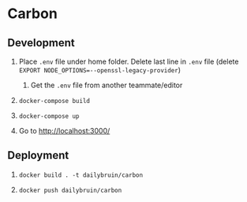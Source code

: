 # Carbon 

## Development

1. Place `.env` file under home folder. Delete last line in `.env` file (delete `EXPORT NODE_OPTIONS=--openssl-legacy-provider`)

    1. Get the `.env` file from another teammate/editor

2. `docker-compose build`

3. `docker-compose up`

4. Go to [http://localhost:3000/](http://localhost:3000/)

## Deployment

1. `docker build . -t dailybruin/carbon`

2. `docker push dailybruin/carbon`
